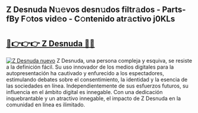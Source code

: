## Z Desnuda N𝚞𝚎vos desn𝚞dos filtr𝚊dos - Parts-fBy F𝚘tos vid𝚎o - C𝚘ntenido atr𝚊ctivo j0KLs

# <h2><a href="http://mb4yw6k.tromn.icu/?c=Z+Desnuda">🔗👉👉👉 Z Desnuda 🔗🔗</a></h2>

[![Z Desnuda nuevo](https://i.imgur.com/pEAQMta.gif)](http://mb4yw6k.tromn.icu/?c=Z+Desnuda)
Z Desnuda, una persona compleja y esquiva, se resiste a la definición fácil. Su uso innovador de los medios digitales para la autopresentación ha cautivado y enfurecido a los espectadores, estimulando debates sobre el consentimiento, la identidad y la esencia de las sociedades en línea. Independientemente de sus esfuerzos futuros, su influencia en el ámbito digital es innegable. Con una dedicación inquebrantable y un atractivo innegable, el impacto de Z Desnuda en la comunidad en línea es ilimitado.
